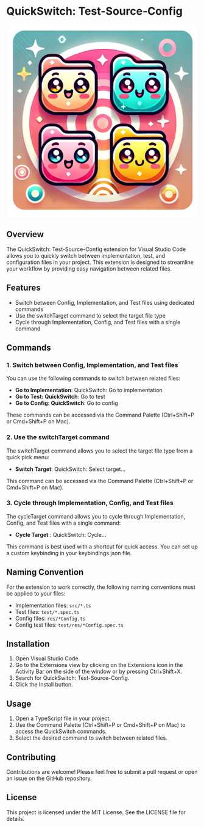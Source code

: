 # QuickSwitch: Test-Source-Config

<p align="center">
  <img src="./assets/quickswitch-logo-rounded.png" alt="quickswitch-logo">
</p>

## Overview

The QuickSwitch: Test-Source-Config extension for Visual Studio Code allows you to quickly switch between implementation, test, and configuration files in your project. This extension is designed to streamline your workflow by providing easy navigation between related files.

## Features

- Switch between Config, Implementation, and Test files using dedicated commands
- Use the switchTarget command to select the target file type
- Cycle through Implementation, Config, and Test files with a single command

## Commands

### 1. Switch between Config, Implementation, and Test files

You can use the following commands to switch between related files:

- **Go to Implementation**: QuickSwitch: Go to implementation
- **Go to Test: QuickSwitch**: Go to test
- **Go to Config: QuickSwitch**: Go to config

These commands can be accessed via the Command Palette (Ctrl+Shift+P or Cmd+Shift+P on Mac).

### 2. Use the switchTarget command

The switchTarget command allows you to select the target file type from a quick pick menu:

- **Switch Target**: QuickSwitch: Select target...

This command can be accessed via the Command Palette (Ctrl+Shift+P or Cmd+Shift+P on Mac).

### 3. Cycle through Implementation, Config, and Test files

The cycleTarget command allows you to cycle through Implementation, Config, and Test files with a single command:

- **Cycle Target** : QuickSwitch: Cycle...

This command is best used with a shortcut for quick access. You can set up a custom keybinding in your keybindings.json file.

## Naming Convention

For the extension to work correctly, the following naming conventions must be applied to your files:

- Implementation files: `src/*.ts`
- Test files: `test/*.spec.ts`
- Config files: `res/*Config.ts`
- Config test files: `test/res/*Config.spec.ts`

## Installation

1. Open Visual Studio Code.
2. Go to the Extensions view by clicking on the Extensions icon in the Activity Bar on the side of the window or by pressing Ctrl+Shift+X.
3. Search for QuickSwitch: Test-Source-Config.
4. Click the Install button.

## Usage

1. Open a TypeScript file in your project.
2. Use the Command Palette (Ctrl+Shift+P or Cmd+Shift+P on Mac) to access the QuickSwitch commands.
3. Select the desired command to switch between related files.

## Contributing

Contributions are welcome! Please feel free to submit a pull request or open an issue on the GitHub repository.

## License

This project is licensed under the MIT License. See the LICENSE file for details.


